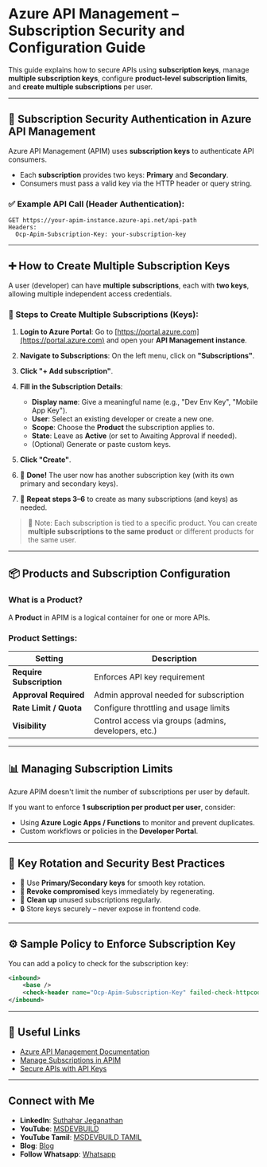 
# Azure API Management – Subscription Security and Configuration Guide

This guide explains how to secure APIs using **subscription keys**, manage **multiple subscription keys**, configure **product-level subscription limits**, and **create multiple subscriptions** per user.

---

## 🔐 Subscription Security Authentication in Azure API Management

Azure API Management (APIM) uses **subscription keys** to authenticate API consumers.

* Each **subscription** provides two keys: **Primary** and **Secondary**.
* Consumers must pass a valid key via the HTTP header or query string.

### ✅ Example API Call (Header Authentication):

```http
GET https://your-apim-instance.azure-api.net/api-path
Headers:
  Ocp-Apim-Subscription-Key: your-subscription-key
```

---

## ➕ How to Create Multiple Subscription Keys

A user (developer) can have **multiple subscriptions**, each with **two keys**, allowing multiple independent access credentials.

### 🧭 Steps to Create Multiple Subscriptions (Keys):

1. **Login to Azure Portal**:
   Go to [https://portal.azure.com](https://portal.azure.com) and open your **API Management instance**.

2. **Navigate to Subscriptions**:
   On the left menu, click on **"Subscriptions"**.

3. **Click "+ Add subscription"**.

4. **Fill in the Subscription Details**:

   * **Display name**: Give a meaningful name (e.g., "Dev Env Key", "Mobile App Key").
   * **User**: Select an existing developer or create a new one.
   * **Scope**: Choose the **Product** the subscription applies to.
   * **State**: Leave as **Active** (or set to Awaiting Approval if needed).
   * (Optional) Generate or paste custom keys.

5. **Click "Create"**.

6. 🎉 **Done!** The user now has another subscription key (with its own primary and secondary keys).

7. 🔄 **Repeat steps 3–6** to create as many subscriptions (and keys) as needed.

> 📌 Note: Each subscription is tied to a specific product. You can create **multiple subscriptions to the same product** or different products for the same user.

---

## 📦 Products and Subscription Configuration

### What is a Product?

A **Product** in APIM is a logical container for one or more APIs.

### Product Settings:

| Setting                  | Description                                          |
| ------------------------ | ---------------------------------------------------- |
| **Require Subscription** | Enforces API key requirement                         |
| **Approval Required**    | Admin approval needed for subscription               |
| **Rate Limit / Quota**   | Configure throttling and usage limits                |
| **Visibility**           | Control access via groups (admins, developers, etc.) |

---

## 📊 Managing Subscription Limits

Azure APIM doesn't limit the number of subscriptions per user by default.

If you want to enforce **1 subscription per product per user**, consider:

* Using **Azure Logic Apps / Functions** to monitor and prevent duplicates.
* Custom workflows or policies in the **Developer Portal**.

---

## 🔐 Key Rotation and Security Best Practices

* 🔁 Use **Primary/Secondary keys** for smooth key rotation.
* 🛑 **Revoke compromised** keys immediately by regenerating.
* 🧼 **Clean up** unused subscriptions regularly.
* 🔒 Store keys securely – never expose in frontend code.

---

## ⚙️ Sample Policy to Enforce Subscription Key

You can add a policy to check for the subscription key:

```xml
<inbound>
    <base />
    <check-header name="Ocp-Apim-Subscription-Key" failed-check-httpcode="401" failed-check-error-message="Subscription key is missing." />
</inbound>
```

---

## 📘 Useful Links

* [Azure API Management Documentation](https://learn.microsoft.com/en-us/azure/api-management/)
* [Manage Subscriptions in APIM](https://learn.microsoft.com/en-us/azure/api-management/api-management-subscriptions)
* [Secure APIs with API Keys](https://learn.microsoft.com/en-us/azure/api-management/api-management-subscriptions#require-subscriptions)

---
 ## Connect with Me
- **LinkedIn**: [Suthahar Jeganathan](https://www.linkedin.com/in/jssuthahar/)
- **YouTube**: [MSDEVBUILD](https://www.youtube.com/@MSDEVBUILD)
- **YouTube Tamil**: [MSDEVBUILD TAMIL](https://www.youtube.com/@MSDEVBUILDTamil)
- **Blog**: [Blog](https://www.msdevbuild.com/)
- **Follow Whatsapp**: [Whatsapp](https://www.whatsapp.com/channel/0029Va5j2rHEFeXcTlUhQB0J)

